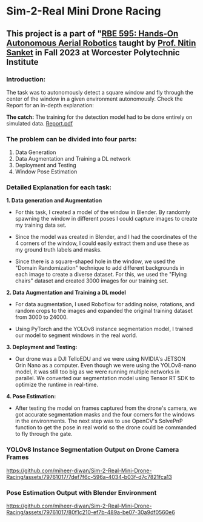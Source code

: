 # Sim-2-Real Mini Drone Racing

## This project is a part of "[RBE 595: Hands-On Autonomous Aerial Robotics](https://pear.wpi.edu/teaching/rbe595/fall2023.html) taught by [Prof. Nitin Sanket](https://nitinjsanket.github.io/index.html) in Fall 2023 at Worcester Polytechnic Institute

### Introduction: 
The task was to autonomously detect a square window and fly through the center of the window in a given environment autonomously. Check the Report for an in-depth explanation: 

**The catch:** The training for the detection model had to be done entirely on simulated data.
[Report.pdf](https://github.com/miheer-diwan/Sim-2-Real-Mini-Drone-Racing/files/15256393/Report.pdf)

### The problem can be divided into four parts:
1. Data Generation
2. Data Augmentation and Training a DL network
3. Deployment and Testing
4. Window Pose Estimation

### Detailed Explanation for each task:

**1. Data generation and Augmentation**
- For this task, I created a model of the window in Blender. By randomly spawning the window in different poses I could capture images to create my training data set. 

- Since the model was created in Blender, and I had the coordinates of the 4 corners of the window, I could easily extract them and use these as my ground truth labels and masks.

- Since there is a square-shaped hole in the window, we used the "Domain Randomization" technique to add different backgrounds in each image to create a diverse dataset. For this, we used the "Flying chairs" dataset and created 3000 images for our training set.

**2. Data Augmentation and Training a DL model**
- For data augmentation, I used Roboflow for adding noise, rotations, and random crops to the images and expanded the original training dataset from 3000 to 24000.

- Using PyTorch and the YOLOv8 instance segmentation model, I trained our model to segment windows in the real world.

**3. Deployment and Testing:**
- Our drone was a DJI TelloEDU and we were using NVIDIA's JETSON Orin Nano as a computer. Even though we were using the YOLOv8-nano model, it was still too big as we were running multiple networks in parallel. We converted our segmentation model using Tensor RT SDK to optimize the runtime in real-time.

**4. Pose Estimation:**
- After testing the model on frames captured from the drone's camera, we got accurate segmentation masks and the four corners for the windows in the environments. The next step was to use OpenCV's SolvePnP function to get the pose in real world so the drone could be commanded to fly through the gate.

### YOLOv8 Instance Segmentation Output on Drone Camera Frames
https://github.com/miheer-diwan/Sim-2-Real-Mini-Drone-Racing/assets/79761017/7def7f6c-596a-4034-b03f-d7c7821fca13

### Pose Estimation Output with Blender Environment
https://github.com/miheer-diwan/Sim-2-Real-Mini-Drone-Racing/assets/79761017/80f1c210-ef7b-489a-be07-30a9df0560e6

